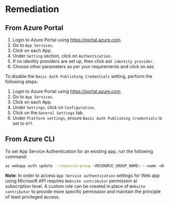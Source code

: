 # Remediation

## From Azure Portal

1. Login to Azure Portal using <https://portal.azure.com>.
2. Go to `App Services`.
3. Click on each App.
4. Under `Setting` section, click on `Authentication`.
5. If no identity providers are set up, then click `Add identity provider`.
6. Choose other parameters as per your requirements and click on `Add`.

To disable the `Basic Auth Publishing Credentials` setting, perform the following steps:

1. Login to Azure Portal using <https://portal.azure.com>.
2. Go to `App Services`.
3. Click on each App.
4. Under `Settings`, click on `Configuration`.
5. Click on the `General Settings` tab.
6. Under `Platform settings`, ensure `Basic Auth Publishing Credentials` is set to `Off`.

## From Azure CLI

To set App Service Authentication for an existing app, run the following command:

```sh
az webapp auth update --resource-group <RESOURCE_GROUP_NAME> --name <APP_NAME> --enabled true
```

**Note**: In order to access `App Service authentication` settings for Web app using Microsoft API requires `Website contributor` permission at subscription level. A custom role can be created in place of `Website contributor` to provide more specific permission and maintain the principle of least privileged access.
